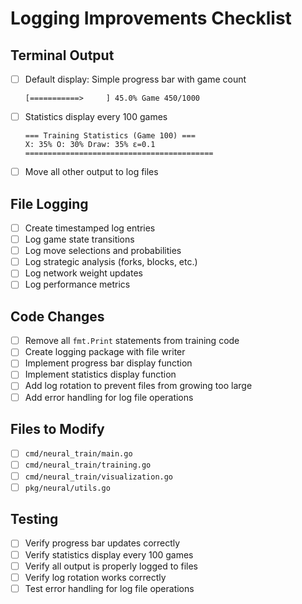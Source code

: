 # Logging Improvements Checklist

## Terminal Output
- [ ] Default display: Simple progress bar with game count
  ```
  [===========>     ] 45.0% Game 450/1000
  ```
- [ ] Statistics display every 100 games
  ```
  === Training Statistics (Game 100) ===
  X: 35% O: 30% Draw: 35% ε=0.1
  ==========================================
  ```
- [ ] Move all other output to log files

## File Logging
- [ ] Create timestamped log entries
- [ ] Log game state transitions
- [ ] Log move selections and probabilities
- [ ] Log strategic analysis (forks, blocks, etc.)
- [ ] Log network weight updates
- [ ] Log performance metrics

## Code Changes
- [ ] Remove all `fmt.Print` statements from training code
- [ ] Create logging package with file writer
- [ ] Implement progress bar display function
- [ ] Implement statistics display function
- [ ] Add log rotation to prevent files from growing too large
- [ ] Add error handling for log file operations

## Files to Modify
- [ ] `cmd/neural_train/main.go`
- [ ] `cmd/neural_train/training.go`
- [ ] `cmd/neural_train/visualization.go`
- [ ] `pkg/neural/utils.go`

## Testing
- [ ] Verify progress bar updates correctly
- [ ] Verify statistics display every 100 games
- [ ] Verify all output is properly logged to files
- [ ] Verify log rotation works correctly
- [ ] Test error handling for log file operations 